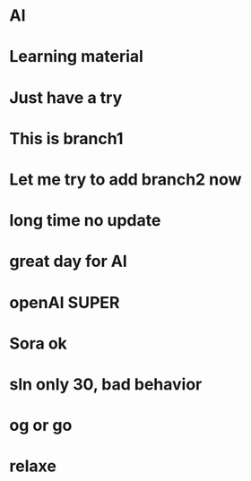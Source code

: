 # AI
# Learning material
# Just have a try
# This is branch1
# Let me try to add branch2 now
# long time no update
# great day for AI
# openAI SUPER
# Sora ok
# sln only 30, bad behavior
# og or go
# relaxe
